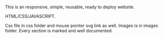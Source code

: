 This is an responsive, simple, reusable, ready to deploy website.

HTML/CSS/JAVASCRIPT.

Css file in css folder and mouse pointer svg link as well.
Images is in images folder. 
Every section is marked and well documented.

